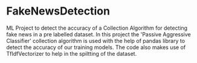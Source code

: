 # FakeNewsDetection
ML Project to detect the accuracy of a Collection Algorithm for detecting fake news in a pre labelled dataset. In this project the 'Passive Aggressive Classifier' collection algorithm is used with the help of pandas library to detect the accuracy of our training models. The code also makes use of TfIdfVectorizer to help in the spiltting of the dataset.
